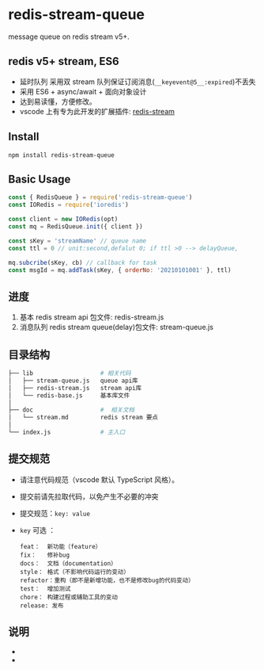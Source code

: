 # redis-stream-queue

message queue on redis stream v5+.

## redis v5+ stream, ES6

- 延时队列 采用双 stream 队列保证订阅消息(`__keyevent@5__:expired`)不丢失
- 采用 ES6 + async/await + 面向对象设计
- 达到易读懂，方便修改。
- vscode 上有专为此开发的扩展插件: [redis-stream](https://marketplace.visualstudio.com/items?itemName=zhaixiang.redis-stream&ssr=false#overview)

## Install

```shell
npm install redis-stream-queue
```

## Basic Usage

```js
const { RedisQueue } = require('redis-stream-queue')
const IORedis = require('ioredis')

const client = new IORedis(opt)
const mq = RedisQueue.init({ client })

const sKey = 'streamName' // queue name
const ttl = 0 // unit:second,defalut 0; if ttl >0 --> delayQueue,

mq.subcribe(sKey, cb) // callback for task
const msgId = mq.addTask(sKey, { orderNo: '20210101001' }, ttl)
```

## 进度

1. 基本 redis stream api 包文件: redis-stream.js
2. 消息队列 redis stream queue(delay)包文件: stream-queue.js

## 目录结构

```bash
├── lib                   # 相关代码
│   ├── stream-queue.js   queue api库
│   ├── redis-stream.js   stream api库
│   └── redis-base.js     基本库文件
│
├── doc                   #  相关文档
│   └── stream.md         redis stream 要点
│
└── index.js              # 主入口

```

## 提交规范

- 请注意代码规范（vscode 默认 TypeScript 风格）。

- 提交前请先拉取代码，以免产生不必要的冲突

- 提交规范：`key: value`

- `key` 可选 ：

  ```
  feat：  新功能（feature）
  fix：   修补bug
  docs：  文档（documentation）
  style： 格式（不影响代码运行的变动）
  refactor：重构（即不是新增功能，也不是修改bug的代码变动）
  test：  增加测试
  chore： 构建过程或辅助工具的变动
  release: 发布
  ```

## 说明

-

-
